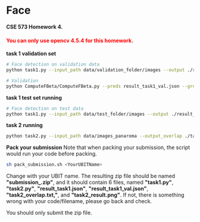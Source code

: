 # Face
**CSE 573 Homework 4.**
#### <font color=red>You can only use opencv 4.5.4 for this homework.</font>


**task 1 validation set**
```bash
# Face detection on validation data
python task1.py --input_path data/validation_folder/images --output ./result_task1_val.json

# Validation
python ComputeFBeta/ComputeFBeta.py --preds result_task1_val.json --groundtruth data/validation_folder/ground-truth.json
```

**task 1 test set running**

```bash
# Face detection on test data
python task1.py --input_path data/test_folder/images --output ./result_task1.json
```

**task 2 running**
```bash
python task2.py --input_path data/images_panaroma --output_overlap ./task2_overlap.txt --output_panaroma ./task2_result.png
```

**Pack your submission**
Note that when packing your submission, the script would run your code before packing.
```bash
sh pack_submission.sh <YourUBITName>
```
Change **<YourUBITName>** with your UBIT name.
The resulting zip file should be named **"submission\_<YourUBITName>.zip"**, and it should contain 6 files, named **"task1.py"**, **"task2.py"**,  **"result_task1.json"**, **"result_task1_val.json"**, **"task2_overlap.txt,"**, and **"task2_result.png"**. If not, there is something wrong with your code/filename, please go back and check.

You should only submit the zip file.
